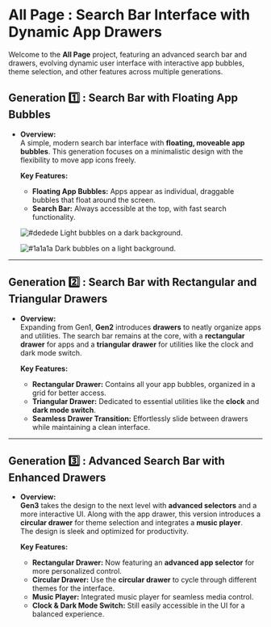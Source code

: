 # All Page : Search Bar Interface with Dynamic App Drawers

Welcome to the **All Page** project, featuring an advanced search bar and drawers, evolving dynamic user interface with interactive app bubbles, theme selection, and other features across multiple generations. 

## Generation 1️⃣ : Search Bar with Floating App Bubbles

- **Overview:**  
  A simple, modern search bar interface with **floating, moveable app bubbles**. This generation focuses on a minimalistic design with the flexibility to move app icons freely.
  
  **Key Features:**
  - **Floating App Bubbles:** Apps appear as individual, draggable bubbles that float around the screen.
  - **Search Bar:** Always accessible at the top, with fast search functionality.
  
  ![#dedede](https://via.placeholder.com/15/dedede/000000?text=+) Light bubbles on a dark background.
  
  ![#1a1a1a](https://via.placeholder.com/15/1a1a1a/000000?text=+) Dark bubbles on a light background.

---

## Generation 2️⃣ : Search Bar with Rectangular and Triangular Drawers

- **Overview:**  
  Expanding from Gen1, **Gen2** introduces **drawers** to neatly organize apps and utilities. The search bar remains at the core, with a **rectangular drawer** for apps and a **triangular drawer** for utilities like the clock and dark mode switch.
  
  **Key Features:**
  - **Rectangular Drawer:** Contains all your app bubbles, organized in a grid for better access.
  - **Triangular Drawer:** Dedicated to essential utilities like the **clock** and **dark mode switch**.
  - **Seamless Drawer Transition:** Effortlessly slide between drawers while maintaining a clean interface.

---

## Generation 3️⃣ : Advanced Search Bar with Enhanced Drawers

- **Overview:**  
  **Gen3** takes the design to the next level with **advanced selectors** and a more interactive UI. Along with the app drawer, this version introduces a **circular drawer** for theme selection and integrates a **music player**.  
  The design is sleek and optimized for productivity.
  
  **Key Features:**
  - **Rectangular Drawer:** Now featuring an **advanced app selector** for more personalized control.
  - **Circular Drawer:** Use the **circular drawer** to cycle through different themes for the interface.
  - **Music Player:** Integrated music player for seamless media control.
  - **Clock & Dark Mode Switch:** Still easily accessible in the UI for a balanced experience.
